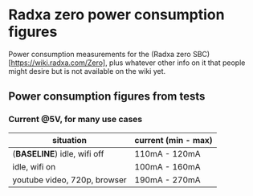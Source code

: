 # Radxa zero power consumption figures
Power consumption measurements for the (Radxa zero SBC)[https://wiki.radxa.com/Zero], plus whatever other info on it that people might desire but is not available on the wiki yet.

## Power consumption figures from tests

### Current @5V, for many use cases
situation | current (min - max)
--------- | -------
(**BASELINE**) idle, wifi off | 110mA - 120mA
idle, wifi on | 100mA - 160mA
youtube video, 720p, browser | 190mA - 270mA

